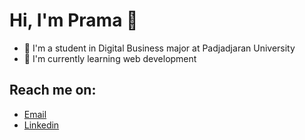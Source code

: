 # Hi, I'm Prama 👋

* 🏫 I'm a student in Digital Business major at Padjadjaran University<br>
* 🌱 I'm currently learning web development<br>

## Reach me on:
* [Email](prama.sudjana@gmail.com)<br>
* [Linkedin](www.linkedin.com/pramatya-sudjana)
